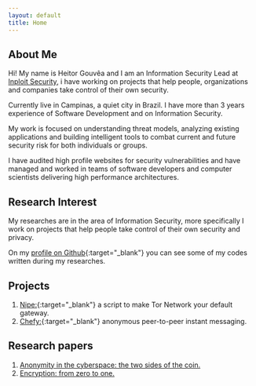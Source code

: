 ```yaml
---
layout: default
title: Home
---
```


## About Me

Hi! My name is Heitor Gouvêa and I am an Information Security Lead at [Inploit Security](http://inploitsecurity.me),
i have working on projects that help people,
organizations and companies take control of their own security.  

Currently live in Campinas, a quiet city in Brazil. I have more than 3 years experience
of Software Development and on Information Security.

My work is focused on understanding threat models, analyzing existing
applications and building intelligent tools to combat current and future security
risk for both individuals or groups.

I have audited high profile websites for security vulnerabilities and have
managed and worked in teams of software developers and computer scientists
delivering high performance architectures.

## Research Interest

My researches are in the area of Information Security,
more specifically I work on projects that help people take control of their own security and privacy.

On my [profile on Github](https://github.com/GouveaHeitor){:target="_blank"} you can see
some of my codes written during my researches.

## Projects

1. [Nipe:](https://github.com/GouveaHeitor/nipe){:target="_blank"} a script to make Tor Network your default gateway.
2. [Chefy:](https://github.com/GouveaHeitor/chefy){:target="_blank"}  anonymous peer-to-peer instant messaging.

## Research papers

1. [Anonymity in the cyberspace: the two sides of the coin.](/publications/anonymity-the-two-sides-of-the-coin.pdf)
2. [Encryption: from zero to one.](/publications/encryption-from-zero-to-one.pdf)
